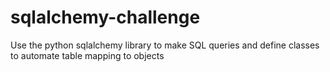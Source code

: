 # sqlalchemy-challenge
Use the python sqlalchemy library to make SQL queries and define classes to automate table mapping to objects
